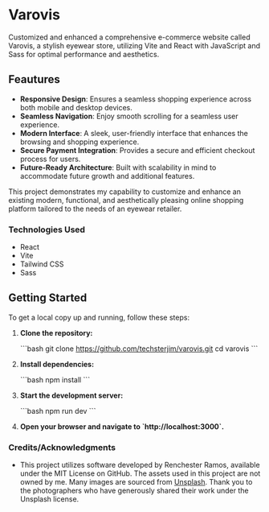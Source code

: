 # Varovis

Customized and enhanced a comprehensive e-commerce website called Varovis, a stylish eyewear store, utilizing Vite and React with JavaScript and Sass for optimal performance and aesthetics.

## Feautures

- **Responsive Design**: Ensures a seamless shopping experience across both mobile and desktop devices.
- **Seamless Navigation**: Enjoy smooth scrolling for a seamless user experience.
- **Modern Interface**: A sleek, user-friendly interface that enhances the browsing and shopping experience.
- **Secure Payment Integration**: Provides a secure and efficient checkout process for users.
- **Future-Ready Architecture**: Built with scalability in mind to accommodate future growth and additional features.

This project demonstrates my capability to customize and enhance an existing modern, functional, and aesthetically pleasing online shopping platform tailored to the needs of an eyewear retailer.

### Technologies Used

- React
- Vite
- Tailwind CSS
- Sass

## Getting Started

To get a local copy up and running, follow these steps:

1. **Clone the repository:**

   \`\`\`bash
   git clone https://github.com/techsterjim/varovis.git
   cd varovis
   \`\`\`

2. **Install dependencies:**

   \`\`\`bash
   npm install
   \`\`\`

3. **Start the development server:**

   \`\`\`bash
   npm run dev
   \`\`\`

4. **Open your browser and navigate to \`http://localhost:3000\`.**

### Credits/Acknowledgments

- This project utilizes software developed by Renchester Ramos, available under the MIT License on GitHub. The assets used in this project are not owned by me. Many images are sourced from [Unsplash](https://unsplash.com/). Thank you to the photographers who have generously shared their work under the Unsplash license.
